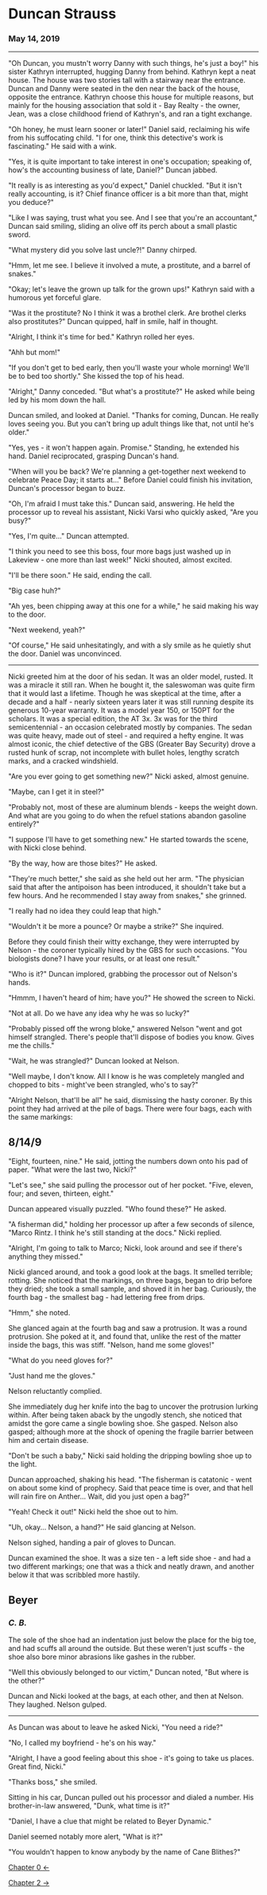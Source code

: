 # Duncan Strauss

### May 14, 2019

------

"Oh Duncan, you mustn't worry Danny with such things, he's just a boy!" his sister Kathryn interrupted, hugging Danny from behind. Kathryn kept a neat house. The house was two stories tall with a stairway near the entrance. Duncan and Danny were seated in the den near the back of the house, opposite the entrance. Kathryn choose this house for multiple reasons, but mainly for the housing association that sold it - Bay Realty - the owner, Jean, was a close childhood friend of Kathryn's, and ran a tight exchange.

"Oh honey, he must learn sooner or later!" Daniel said, reclaiming his wife from his suffocating child. "I for one, think this detective's work is fascinating." He said with a wink.

"Yes, it is quite important to take interest in one's occupation; speaking of, how's the accounting business of late, Daniel?" Duncan jabbed.

"It really is as interesting as you'd expect," Daniel chuckled. "But it isn't really accounting, is it? Chief finance officer is a bit more than that, might you deduce?"

"Like I was saying, trust what you see. And I see that you're an accountant," Duncan said smiling, sliding an olive off its perch about a small plastic sword.

"What mystery did you solve last uncle?!" Danny chirped.

"Hmm, let me see. I believe it involved a mute, a prostitute, and a barrel of snakes."

"Okay; let's leave the grown up talk for the grown ups!" Kathryn said with a humorous yet forceful glare.

"Was it the prostitute? No I think it was a brothel clerk. Are brothel clerks also prostitutes?" Duncan quipped, half in smile, half in thought.

"Alright, I think it's time for bed." Kathryn rolled her eyes.

"Ahh but mom!"

"If you don't get to bed early, then you'll waste your whole morning! We'll be to bed too shortly." She kissed the top of his head.

"Alright," Danny conceded. "But what's a prostitute?" He asked while being led by his mom down the hall.

Duncan smiled, and looked at Daniel. "Thanks for coming, Duncan. He really loves seeing you. But you can't bring up adult things like that, not until he's older."

"Yes, yes - it won't happen again. Promise." Standing, he extended his hand. Daniel reciprocated, grasping Duncan's hand.

"When will you be back? We're planning a get-together next weekend to celebrate Peace Day; it starts at..." Before Daniel could finish his invitation, Duncan's processor began to buzz.

"Oh, I'm afraid I must take this." Duncan said, answering. He held the processor up to reveal his assistant, Nicki Varsi who quickly asked, "Are you busy?"

"Yes, I'm quite..." Duncan attempted.

"I think you need to see this boss, four more bags just washed up in Lakeview - one more than last week!" Nicki shouted, almost excited.

"I'll be there soon." He said, ending the call.

"Big case huh?"

"Ah yes, been chipping away at this one for a while," he said making his way to the door.

"Next weekend, yeah?"

"Of course," He said unhesitatingly, and with a sly smile as he quietly shut the door. Daniel was unconvinced.

***

Nicki greeted him at the door of his sedan. It was an older model, rusted. It was a miracle it still ran. When he bought it, the saleswoman was quite firm that it would last a lifetime. Though he was skeptical at the time, after a decade and a half - nearly sixteen years later it was still running despite its generous 10-year warranty. It was a model year 150, or 150PT for the scholars. It was a special edition, the AT 3x. 3x was for the third semicentennial - an occasion celebrated mostly by companies. The sedan was quite heavy, made out of steel - and required a hefty engine. It was almost iconic, the chief detective of the GBS (Greater Bay Security) drove a rusted hunk of scrap, not incomplete with bullet holes, lengthy scratch marks, and a cracked windshield.

"Are you ever going to get something new?" Nicki asked, almost genuine.

"Maybe, can I get it in steel?"

"Probably not, most of these are aluminum blends - keeps the weight down. And what are you going to do when the refuel stations abandon gasoline entirely?"

"I suppose I'll have to get something new." He started towards the scene, with Nicki close behind.

"By the way, how are those bites?" He asked.

"They're much better," she said as she held out her arm. "The physician said that after the antipoison has been introduced, it shouldn't take but a few hours. And he recommended I stay away from snakes," she grinned.

"I really had no idea they could leap that high."

"Wouldn't it be more a pounce? Or maybe a strike?" She inquired.

Before they could finish their witty exchange, they were interrupted by Nelson - the coroner typically hired by the GBS for such occasions. "You biologists done? I have your results, or at least one result."

"Who is it?" Duncan implored, grabbing the processor out of Nelson's hands.

"Hmmm, I haven't heard of him; have you?" He showed the screen to Nicki.

"Not at all. Do we have any idea why he was so lucky?"

"Probably pissed off the wrong bloke," answered Nelson "went and got himself strangled. There's people that'll dispose of bodies you know. Gives me the chills."

"Wait, he was strangled?" Duncan looked at Nelson.

"Well maybe, I don't know. All I know is he was completely mangled and chopped to bits - might've been strangled, who's to say?"

"Alright Nelson, that'll be all" he said, dismissing the hasty coroner. By this point they had arrived at the pile of bags. There were four bags, each with the same markings:

## 8/14/9

"Eight, fourteen, nine." He said, jotting the numbers down onto his pad of paper. "What were the last two, Nicki?"

"Let's see," she said pulling the processor out of her pocket. "Five, eleven, four; and seven, thirteen, eight."

Duncan appeared visually puzzled. "Who found these?" He asked.

"A fisherman did," holding her processor up after a few seconds of silence, "Marco Rintz. I think he's still standing at the docs." Nicki replied.

"Alright, I'm going to talk to Marco; Nicki, look around and see if there's anything they missed."

Nicki glanced around, and took a good look at the bags. It smelled terrible; rotting. She noticed that the markings, on three bags, began to drip before they dried; she took a small sample, and shoved it in her bag. Curiously, the fourth bag - the smallest bag - had lettering free from drips.

"Hmm," she noted.

She glanced again at the fourth bag and saw a protrusion. It was a round protrusion. She poked at it, and found that, unlike the rest of the matter inside the bags, this was stiff. "Nelson, hand me some gloves!"

"What do you need gloves for?"

"Just hand me the gloves."

Nelson reluctantly complied.

She immediately dug her knife into the bag to uncover the protrusion lurking within. After being taken aback by the ungodly stench, she noticed that amidst the gore came a single bowling shoe. She gasped. Nelson also gasped; although more at the shock of opening the fragile barrier between him and certain disease.

"Don't be such a baby," Nicki said holding the dripping bowling shoe up to the light.

Duncan approached, shaking his head. "The fisherman is catatonic - went on about some kind of prophecy. Said that peace time is over, and that hell will rain fire on Anther... Wait, did you just open a bag?"

"Yeah! Check it out!" Nicki held the shoe out to him.

"Uh, okay... Nelson, a hand?" He said glancing at Nelson.

Nelson sighed, handing a pair of gloves to Duncan.

Duncan examined the shoe. It was a size ten - a left side shoe - and had a two different markings; one that was a thick and neatly drawn, and another below it that was scribbled more hastily.

## **Beyer**
### *C. B.*
The sole of the shoe had an indentation just below the place for the big toe, and had scuffs all around the outside. But these weren't just scuffs - the shoe also bore minor abrasions like gashes in the rubber.

"Well this obviously belonged to our victim," Duncan noted, "But where is the other?"

Duncan and Nicki looked at the bags, at each other, and then at Nelson. They laughed. Nelson gulped.

***

As Duncan was about to leave he asked Nicki, "You need a ride?"

"No, I called my boyfriend - he's on his way."

"Alright, I have a good feeling about this shoe - it's going to take us places. Great find, Nicki."

"Thanks boss," she smiled.

Sitting in his car, Duncan pulled out his processor and dialed a number. His brother-in-law answered, "Dunk, what time is it?"

"Daniel, I have a clue that might be related to Beyer Dynamic."

Daniel seemed notably more alert, "What is it?"

"You wouldn't happen to know anybody by the name of Cane Blithes?"

[Chapter 0 &larr;](/posts/view/dunc1)

[Chapter 2 &rarr;](/posts/view/dunc3)